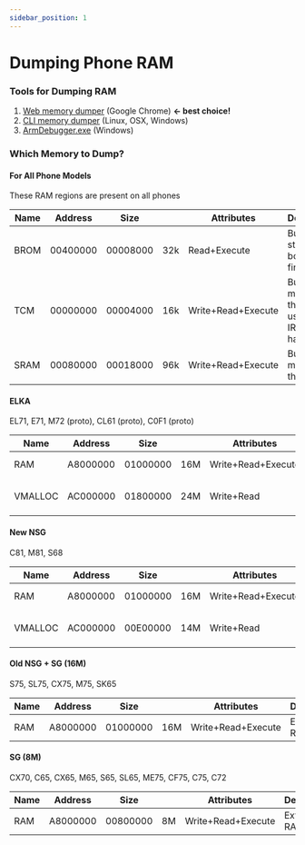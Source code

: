 ```yaml
---
sidebar_position: 1
---
```


# Dumping Phone RAM

### Tools for Dumping RAM

1. [Web memory dumper](https://siemens-mobile-hacks.github.io/web-tools/dumper) (Google Chrome) **← best choice!**
2. [CLI memory dumper](https://github.com/siemens-mobile-hacks/siemens-memory-dumper) (Linux, OSX, Windows)
3. [ArmDebugger.exe](./arm-debugger.md) (Windows)

### Which Memory to Dump?

#### For All Phone Models
These RAM regions are present on all phones

| Name | Address  | Size     |      | Attributes         | Description                                        |
|------|----------|----------|------|--------------------|----------------------------------------------------|
| BROM | 00400000 | 00008000 | 32k  | Read+Execute       | Built-in 1st stage bootloader firmware.            |
| TCM  | 00000000 | 00004000 | 16k  | Write+Read+Execute | Built-in memory in the CPU, used for IRQ handlers. |
| SRAM | 00080000 | 00018000 | 96k  | Write+Read+Execute | Built-in memory in the CPU.                        |

#### ELKA
EL71, E71, M72 (proto), CL61 (proto), C0F1 (proto)

| Name     | Address  | Size     |      | Attributes         | Description                  |
|----------|----------|----------|------|--------------------|------------------------------|
| RAM      | A8000000 | 01000000 | 16M  | Write+Read+Execute | External RAM.                |
| VMALLOC  | AC000000 | 01800000 | 24M  | Write+Read         | Virtual memory for malloc(). |

#### New NSG
C81, M81, S68

| Name     | Address  | Size     |     | Attributes         | Description                  |
|----------|----------|----------|-----|--------------------|------------------------------|
| RAM      | A8000000 | 01000000 | 16M | Write+Read+Execute | External RAM.                |
| VMALLOC  | AC000000 | 00E00000 | 14M | Write+Read         | Virtual memory for malloc(). |

#### Old NSG + SG (16M)
S75, SL75, CX75, M75, SK65

| Name | Address  | Size     |     | Attributes         | Description   |
|------|----------|----------|-----|--------------------|---------------|
| RAM  | A8000000 | 01000000 | 16M | Write+Read+Execute | External RAM. |

#### SG (8M)
CX70, C65, CX65, M65, S65, SL65, ME75, CF75, C75, C72

| Name | Address  | Size     |    | Attributes         | Description   |
|------|----------|----------|----|--------------------|---------------|
| RAM  | A8000000 | 00800000 | 8M | Write+Read+Execute | External RAM. |
